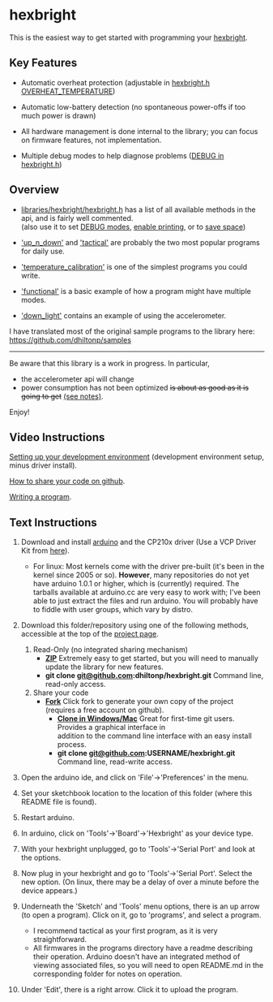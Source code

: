hexbright
=========

This is the easiest way to get started with programming your [hexbright](http://hexbright.com/).

Key Features
------------

*   Automatic overheat protection (adjustable in [hexbright.h OVERHEAT_TEMPERATURE](https://github.com/dhiltonp/hexbright/blob/master/libraries/hexbright/hexbright.h#L90))

*   Automatic low-battery detection (no spontaneous power-offs if too much power is drawn) 

*   All hardware management is done internal to the library; you can focus on firmware features, not implementation.

*   Multiple debug modes to help diagnose problems ([DEBUG in hexbright.h](https://github.com/dhiltonp/hexbright/blob/master/libraries/hexbright/hexbright.h#L71))

Overview
-----------------

*   [libraries/hexbright/hexbright.h](https://github.com/dhiltonp/hexbright/blob/master/libraries/hexbright/hexbright.h) has a list of all available methods in the api, and is fairly well commented.
    <br>(also use it to set [DEBUG modes](https://github.com/dhiltonp/hexbright/blob/master/libraries/hexbright/hexbright.h#L71), [enable printing](https://github.com/dhiltonp/hexbright/blob/master/libraries/hexbright/hexbright.h#L75), or to [save space](https://github.com/dhiltonp/hexbright/blob/master/libraries/hexbright/hexbright.h#L39))

*   ['up_n_down'](https://github.com/dhiltonp/hexbright/tree/master/programs/up_n_down) and ['tactical'](https://github.com/dhiltonp/hexbright/tree/master/programs/tactical) are probably the two most popular programs for daily use.

*   ['temperature_calibration'](https://github.com/dhiltonp/hexbright/tree/master/programs/temperature_calibration) is one of the simplest programs you could write.

*   ['functional'](https://github.com/dhiltonp/hexbright/tree/master/programs/functional) is a basic example of how a program might have multiple modes.

*   ['down_light'](https://github.com/dhiltonp/hexbright/blob/master/hb-examples/down_light/down_light.ino) contains an example of using the accelerometer.


I have translated most of the original sample programs to the library here: https://github.com/dhiltonp/samples

---

   Be aware that this library is a work in progress.  In particular,<br>
*  the accelerometer api will change
*  power consumption has not been optimized ~~is about as good as it is going to get~~ [(see notes)](https://github.com/dhiltonp/hexbright/tree/master/experiments/power_draw#optimizing-power-draw).

Enjoy!

Video Instructions
------------------

[Setting up your development environment](http://www.youtube.com/watch?v=sUbAkz_Lwxk) (development environment setup, minus driver install).

[How to share your code on github](http://www.youtube.com/watch?v=r5VUDEbd08o).

[Writing a program](http://www.youtube.com/watch?v=Q7eRACjCixE).

Text Instructions
-----------------

1.  Download and install [arduino](http://arduino.cc/en/Main/Software) and the CP210x driver (Use a VCP Driver Kit from [here](http://www.silabs.com/products/mcu/Pages/USBtoUARTBridgeVCPDrivers.aspx)).
    *   For linux: Most kernels come with the driver pre-built (it's been in the kernel since 2005 or so).  **However**, many repositories do not yet have arduino 1.0.1 or higher, which is (currently) required.  The tarballs available at arduino.cc are very easy to work with; I've been able to just extract the files and run arduino.  You will probably have to fiddle with user groups, which vary by distro.

2.  Download this folder/repository using one of the following methods, accessible at the top of the [project page](https://github.com/dhiltonp/hexbright).
    1. Read-Only (no integrated sharing mechanism)
        *   **[ZIP](https://github.com/dhiltonp/hexbright/archive/master.zip)** Extremely easy to get started, but you will need to manually update the library for new features.
        *   **git clone git@github.com:dhiltonp/hexbright.git** Command line, read-only access.
    2. Share your code
        *   **[Fork](https://github.com/dhiltonp/hexbright/fork)** Click fork to generate your own copy of the project (requires a free account on github).
            *   **[Clone in Windows/Mac](github-windows://openRepo/https://github.com/dhiltonp/hexbright)** Great for first-time git users.  Provides a graphical interface in  
                addition to the command line interface with an easy install process.
            *   **git clone git@github.com:USERNAME/hexbright.git** Command line, read-write access.

3.  Open the arduino ide, and click on 'File'->'Preferences' in the menu.

4.  Set your sketchbook location to the location of this folder (where this README file is found).

5.  Restart arduino.

6.  In arduino, click on 'Tools'->'Board'->'Hexbright' as your device type.

7.  With your hexbright unplugged, go to 'Tools'->'Serial Port' and look at the options.

8.  Now plug in your hexbright and go to 'Tools'->'Serial Port'.  Select the new option.  (On linux, there may be a delay of over a minute before the device appears.)

9.  Underneath the 'Sketch' and 'Tools' menu options, there is an up arrow (to open a program).  Click on it, go to 'programs', and select a program.
    *  I recommend tactical as your first program, as it is very straightforward.
    *  All firmwares in the programs directory have a readme describing their operation.  Arduino doesn't have an integrated method of viewing associated files, so you will need to open README.md in the corresponding folder for notes on operation.

10. Under 'Edit', there is a right arrow.  Click it to upload the program.
